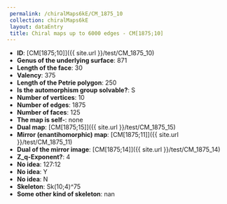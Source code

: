 ```yaml
--- 
 permalink: /chiralMaps6kE/CM_1875_10 
 collection: chiralMaps6kE
 layout: dataEntry
 title: Chiral maps up to 6000 edges - CM[1875;10]
---
```


- **ID**: [CM[1875;10]]({{ site.url }}/test/CM_1875_10)
- **Genus of the underlying surface**: 871
- **Length of the face**: 30
- **Valency**: 375
- **Length of the Petrie polygon**: 250
- **Is the automorphism group solvable?**: S
- **Number of vertices**: 10
- **Number of edges**: 1875
- **Number of faces**: 125
- **The map is self-**: none
- **Dual map**: [CM[1875;15]]({{ site.url }}/test/CM_1875_15)
- **Mirror (enantihomorphic) map**: [CM[1875;11]]({{ site.url }}/test/CM_1875_11)
- **Dual of the mirror image**: [CM[1875;14]]({{ site.url }}/test/CM_1875_14)
- **Z_q-Exponent?**: 4
- **No idea**:  127:12
- **No idea**: Y
- **No idea**: N
- **Skeleton**: Sk(10;4)^75
- **Some other kind of skeleton**: nan
